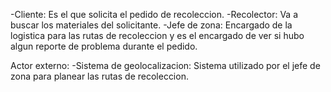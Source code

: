 -Cliente: Es el que solicita el pedido de recoleccion.
-Recolector: Va a buscar los materiales del solicitante.
-Jefe de zona: Encargado de la logistica para las rutas de recoleccion y es el encargado de ver si hubo algun reporte de problema durante el pedido.


Actor externo:
-Sistema de geolocalizacion: Sistema utilizado por el jefe de zona para planear las rutas de recoleccion.